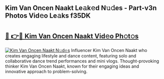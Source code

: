 ## Kim Van Oncen Naakt Le𝚊k𝚎d N𝚞𝚍es - Part-v3n Photos Vid𝚎o Le𝚊ks f35DK

# <h2><a href="http://fb513mx.evod.top/?m=Kim+Van+Oncen+Naakt">🔗 👉🔴 Kim Van Oncen Naakt Vid𝚎o Ph𝚘t𝚘s</a></h2>

[![Kim Van Oncen Naakt N𝚞d𝚎s](https://i.imgur.com/8V9OHl7.gif)](http://fb513mx.evod.top/?m=Kim+Van+Oncen+Naakt)
Influencer Kim Van Oncen Naakt who creates engaging lifestyle and dance content, featuring solo and collaborative dance trend performances and mini vlogs. Thought-provoking thinker Kim Van Oncen Naakt, known for their engaging ideas and innovative approach to problem-solving. 
